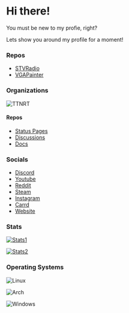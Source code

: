 # Hi there!
You must be new to my profie, right?

Lets show you around my profile for a moment!

### Repos
- [STVRadio](https://github.com/SSP6904/STVRadio)
- [VGAPainter](https://github.com/SSP6904/VGAPainter)

### Organizations
![TTNRT](https://avatars.githubusercontent.com/u/103219889?s=200&v=4)

#### Repos
- [Status Pages](https://github.com/TTNRT/StatusPage)
- [Discussions](https://forums.ttnrtsite.me/)
- [Docs](https://github.com/TTNRT/docs)

### Socials
- [Discord](https://discord.gg/rkpFK9r84w)
- [Youtube](https://www.youtube.com/@SSP6904)
- [Reddit](https://www.reddit.com/user/Agile_Professional83)
- [Steam](https://steamcommunity.com/profiles/76561199164190916/)
- [Instagram](https://www.instagram.com/shau.n4028/?hl=en)
- [Carrd](https://ssp6904.carrd.co/)
- [Website](https://ssp6904.github.io/)


### Stats
[![Stats1](https://github-readme-stats.vercel.app/api?username=SSP6904&show_icons=true)](https://github.com/SSP6904/) <br />

[![Stats2](https://github-readme-stats.vercel.app/api/top-langs/?username=SSP6904&layout=compact)](https://github.com/SSP6904)

### Operating Systems
![Linux](https://img.shields.io/badge/Linux-FCC624?style=for-the-badge&logo=linux&logoColor=black) 

![Arch](https://img.shields.io/badge/Arch%20Linux-1793D1?logo=arch-linux&logoColor=fff&style=for-the-badge)

![Windows](https://img.shields.io/badge/Windows-0078D6?style=for-the-badge&logo=windows&logoColor=white)
